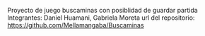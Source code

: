 Proyecto de juego buscaminas con posiblidad de guardar partida
Integrantes: Daniel Huamani, Gabriela Moreta
url del repositorio: https://github.com/Mellamangaba/Buscaminas

